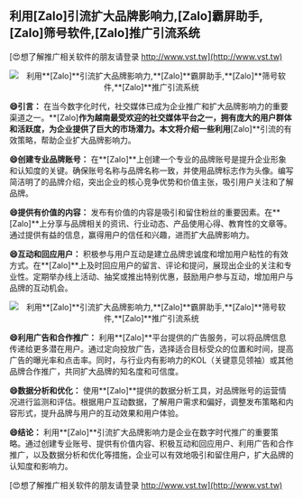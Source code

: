 ## **利用**[Zalo]**引流扩大品牌影响力,**[Zalo]**霸屏助手,**[Zalo]**筛号软件,**[Zalo]**推广引流系统**

[😍想了解推广相关软件的朋友请登录 http://www.vst.tw](http://www.vst.tw)

 <center><img src="https://vst.tw/MP4/tuiguang/png/5.png" alt="利用**[Zalo]**引流扩大品牌影响力,**[Zalo]**霸屏助手,**[Zalo]**筛号软件,**[Zalo]**推广引流系统"></center>

**😄引言：**
在当今数字化时代，社交媒体已成为企业推广和扩大品牌影响力的重要渠道之一。**[Zalo]**作为越南最受欢迎的社交媒体平台之一，拥有庞大的用户群体和活跃度，为企业提供了巨大的市场潜力。本文将介绍一些利用**[Zalo]**引流的有效策略，帮助企业扩大品牌影响力。

**😄创建专业品牌账号：**
在**[Zalo]**上创建一个专业的品牌账号是提升企业形象和认知度的关键。确保账号名称与品牌名称一致，并使用品牌标志作为头像。编写简洁明了的品牌介绍，突出企业的核心竞争优势和价值主张，吸引用户关注和了解品牌。

**😄提供有价值的内容：**
发布有价值的内容是吸引和留住粉丝的重要因素。在**[Zalo]**上分享与品牌相关的资讯、行业动态、产品使用心得、教育性的文章等。通过提供有益的信息，赢得用户的信任和兴趣，进而扩大品牌影响力。

**😄互动和回应用户：**
积极参与用户互动是建立品牌忠诚度和增加用户粘性的有效方式。在**[Zalo]**上及时回应用户的留言、评论和提问，展现出企业的关注和专业性。定期举办线上活动、抽奖或推出特别优惠，鼓励用户参与互动，增加用户与品牌的互动机会。

 <center><img src="https://vst.tw/MP4/tuiguang/png/1.png" alt="利用**[Zalo]**引流扩大品牌影响力,**[Zalo]**霸屏助手,**[Zalo]**筛号软件,**[Zalo]**推广引流系统"></center>

**😄利用广告和合作推广：**
利用**[Zalo]**平台提供的广告服务，可以将品牌信息传递给更多潜在用户。通过定向投放广告，选择适合目标受众的位置和时间，提高广告的曝光率和点击率。同时，与行业内有影响力的KOL（关键意见领袖）或其他品牌合作推广，共同扩大品牌的知名度和可信度。

**😄数据分析和优化：**
使用**[Zalo]**提供的数据分析工具，对品牌账号的运营情况进行监测和评估。根据用户互动数据，了解用户需求和偏好，调整发布策略和内容形式，提升品牌与用户的互动效果和用户体验。

**😄结论：**
利用**[Zalo]**引流扩大品牌影响力是企业在数字时代推广的重要策略。通过创建专业账号、提供有价值内容、积极互动和回应用户、利用广告和合作推广，以及数据分析和优化等措施，企业可以有效地吸引和留住用户，扩大品牌的认知度和影响力。

[😍想了解推广相关软件的朋友请登录 http://www.vst.tw](http://www.vst.tw)



